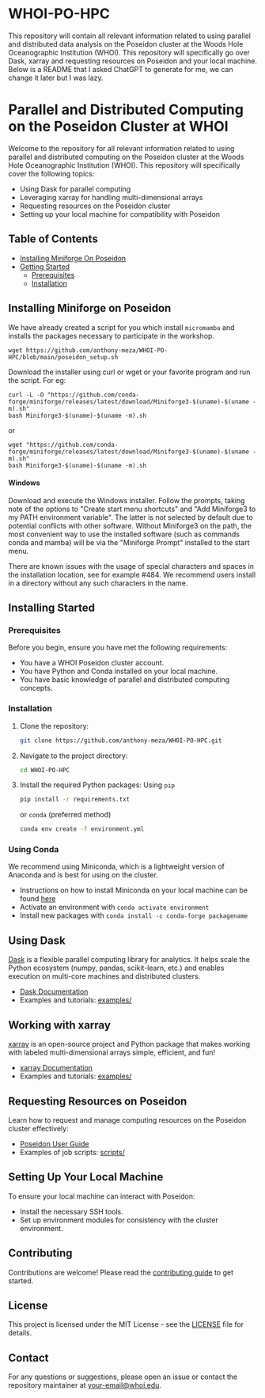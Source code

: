 # WHOI-PO-HPC
This repository will contain all relevant information related to using parallel and distributed data analysis on the Poseidon cluster at the Woods Hole Oceanographic Institution (WHOI). This repository will specifically go over Dask, xarray and requesting resources on Poseidon and your local machine. Below is a README that I asked ChatGPT to generate for me, we can change it later but I was lazy. 

# Parallel and Distributed Computing on the Poseidon Cluster at WHOI

Welcome to the repository for all relevant information related to using parallel and distributed computing on the Poseidon cluster at the Woods Hole Oceanographic Institution (WHOI). This repository will specifically cover the following topics:

- Using Dask for parallel computing
- Leveraging xarray for handling multi-dimensional arrays
- Requesting resources on the Poseidon cluster
- Setting up your local machine for compatibility with Poseidon

## Table of Contents

- [Installing Miniforge On Poseidon](#installing-miniforge-on-poseidon)
- [Getting Started](#getting-started)
  - [Prerequisites](#prerequisites)
  - [Installation](#installation)

## Installing Miniforge on Poseidon
We have already created a script for you which install ``micromamba`` and installs the packages necessary to participate in the workshop. 

`
wget https://github.com/anthony-meza/WHOI-PO-HPC/blob/main/poseidon_setup.sh
`

Download the installer using curl or wget or your favorite program and run the script.
For eg:

    curl -L -O "https://github.com/conda-forge/miniforge/releases/latest/download/Miniforge3-$(uname)-$(uname -m).sh"
    bash Miniforge3-$(uname)-$(uname -m).sh

or

    wget "https://github.com/conda-forge/miniforge/releases/latest/download/Miniforge3-$(uname)-$(uname -m).sh"
    bash Miniforge3-$(uname)-$(uname -m).sh

#### Windows

Download and execute the Windows installer. Follow the prompts, taking note of the options to "Create start menu shortcuts" and "Add Miniforge3 to my PATH environment variable". The latter is not selected by default due to potential conflicts with other software. Without Miniforge3 on the path, the most convenient way to use the installed software (such as commands conda and mamba) will be via the "Miniforge Prompt" installed to the start menu.

There are known issues with the usage of special characters and spaces in the installation location, see for example #484. We recommend users install in a directory without any such characters in the name.

## Installing Started

### Prerequisites

Before you begin, ensure you have met the following requirements:
- You have a WHOI Poseidon cluster account.
- You have Python and Conda installed on your local machine.
- You have basic knowledge of parallel and distributed computing concepts.

### Installation

1. Clone the repository:
    ```bash
    git clone https://github.com/anthony-meza/WHOI-PO-HPC.git
    ```
2. Navigate to the project directory:
    ```bash
    cd WHOI-PO-HPC
    ```
3. Install the required Python packages:
   Using ```pip```
    ```bash
    pip install -r requirements.txt
    ```
    or ```conda``` (preferred method) 
    ```bash
    conda env create -f environment.yml
    ```

### Using Conda
We recommend using Miniconda, which is a lightweight version of Anaconda and is best for using on the cluster. 

- Instructions on how to install Miniconda on your local machine can be found [here](https://docs.anaconda.com/miniconda/)
- Activate an environment with `conda activate environment`
- Install new packages with `conda install -c conda-forge packagename`

## Using Dask

[Dask](https://dask.org/) is a flexible parallel computing library for analytics. It helps scale the Python ecosystem (numpy, pandas, scikit-learn, etc.) and enables execution on multi-core machines and distributed clusters.

- [Dask Documentation](https://docs.dask.org/en/latest/)
- Examples and tutorials: [examples/](examples/)

## Working with xarray

[xarray](http://xarray.pydata.org/en/stable/) is an open-source project and Python package that makes working with labeled multi-dimensional arrays simple, efficient, and fun!

- [xarray Documentation](http://xarray.pydata.org/en/stable/)
- Examples and tutorials: [examples/](examples/)

## Requesting Resources on Poseidon

Learn how to request and manage computing resources on the Poseidon cluster effectively:
- [Poseidon User Guide](https://www.whoi.edu/page.do?pid=23491)
- Examples of job scripts: [scripts/](scripts/)

## Setting Up Your Local Machine

To ensure your local machine can interact with Poseidon:
- Install the necessary SSH tools.
- Set up environment modules for consistency with the cluster environment.

## Contributing

Contributions are welcome! Please read the [contributing guide](CONTRIBUTING.md) to get started.

## License

This project is licensed under the MIT License - see the [LICENSE](LICENSE) file for details.

## Contact

For any questions or suggestions, please open an issue or contact the repository maintainer at [your-email@whoi.edu](mailto:your-email@whoi.edu).
